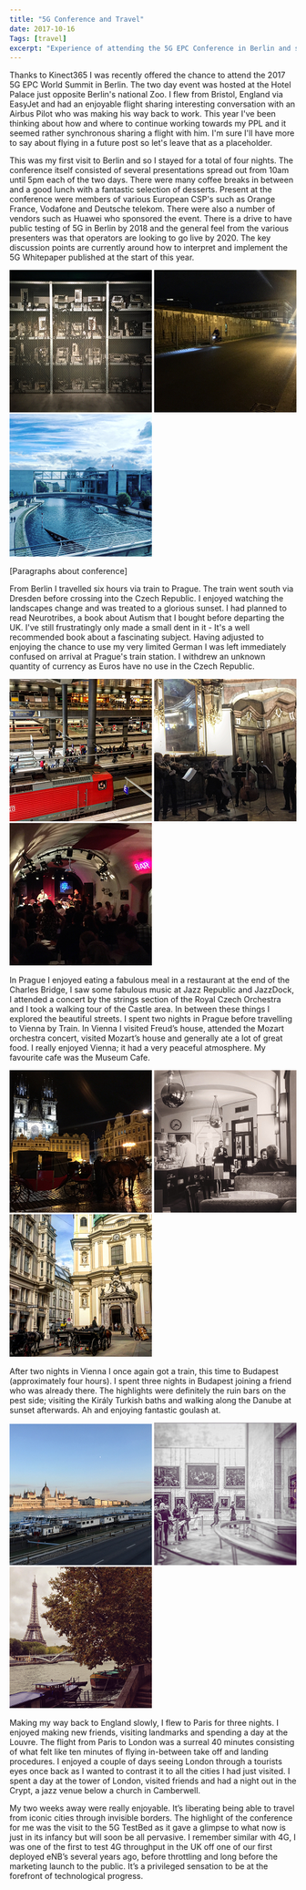 ```yaml
---
title: "5G Conference and Travel"
date: 2017-10-16
Tags: [travel]
excerpt: "Experience of attending the 5G EPC Conference in Berlin and spending two weeks travelling from Berlin to Prauge, Vienna, Budapest and Paris. "
---
```


Thanks to Kinect365 I was recently offered the chance to attend the 2017 5G EPC World Summit in Berlin. The two day event was hosted at the Hotel Palace just opposite Berlin's national Zoo. I flew from Bristol, England via EasyJet and had an enjoyable flight sharing interesting conversation with an Airbus Pilot who was making his way back to work. This year I've been thinking about how and where to continue working towards my PPL and it seemed rather synchronous sharing a flight with him. I'm sure I'll have more to say about flying in a future post so let's leave that as a placeholder.

This was my first visit to Berlin and so I stayed for a total of four nights. The conference itself consisted of several presentations spread out from 10am until 5pm each of the two days. There were many coffee breaks in between and a good lunch with a fantastic selection of desserts. Present at the conference were members of various European CSP's such as Orange France, Vodafone and Deutsche telekom. There were also a number of vendors such as Huawei who sponsored the event.
There is a drive to have public testing of 5G in Berlin by 2018 and the general feel from the various presenters was that operators are looking to go live by 2020. The key discussion points are currently around how to interpret and implement the 5G Whitepaper published at the start of this year.

![BerlinElectronics](/images/photograph/BerlinElectronics.png "BerlinElectronics")
![BerlinWall](/images/photograph/BerlinWall.png "BerlinWall")
![BerlinPicture](/images/photograph/Berlin.png "Berlin")

[Paragraphs about conference]

From Berlin I travelled six hours via train to Prague. The train went south via Dresden before crossing into the Czech Republic. I enjoyed watching the landscapes change and was treated to a glorious sunset. I had planned to read Neurotribes, a book about Autism that I bought before departing the UK. I've still frustratingly only made a small dent in it - It's a well recommended book about a fascinating subject. Having adjusted to enjoying the chance to use my very limited German I was left immediately confused on arrival at Prague's train station. I withdrew an unknown quantity of currency as Euros have no use in the Czech Republic.

![BerlinHauptBaunhoff](/images/photograph/BerlinHauptBaunhoff.png "BerlinHauptBaunhoff")
![PraugeConcert](/images/photograph/PraugeConcert.png "PraugeConcert")
![PragueJazzRepublic](/images/photograph/PragueJazzRepublic.png "PragueJazzRepublic")


In Prague I enjoyed eating a fabulous meal in a restaurant at the end of the Charles Bridge, I saw some fabulous music at Jazz Republic and JazzDock, I attended a concert by the strings section of the Royal Czech Orchestra and I took a walking tour of the Castle area. In between these things I explored the beautiful streets. I spent two nights in Prague before travelling to Vienna by Train.
In Vienna I visited Freud’s house, attended the Mozart orchestra concert, visited Mozart’s house and generally ate a lot of great food. I really enjoyed Vienna; it had a very peaceful atmosphere. My favourite cafe was the Museum Cafe.

![PragueSquare](/images/photograph/PragueSquare.png "PragueSquare")
![ViennaCafe](/images/photograph/ViennaCafe.png "ViennaCafe")
![ViennaStreet](/images/photograph/ViennaStreet.png "ViennaStreet")

After two nights in Vienna I once again got a train, this time to Budapest (approximately four hours). I spent three nights in Budapest joining a friend who was already there. The highlights were definitely the ruin bars on the pest side; visiting the Király Turkish baths and walking along the Danube at sunset afterwards. Ah and enjoying fantastic goulash at.

![BudapestDanube](/images/photograph/BudapestDanube.png "BudapestDanube")
![ParisMonaLisa](/images/photograph/ParisMonaLisa.png "ParisMonaLisa")
![ParisTower](/images/photograph/ParisTower.png "ParisTower")

Making my way back to England slowly, I flew to Paris for three nights. I enjoyed making new friends, visiting landmarks and spending a day at the Louvre. The flight from Paris to London was a surreal 40 minutes consisting of what felt like ten minutes of flying in-between take off and landing procedures. I enjoyed a couple of days seeing London through a tourists eyes once back as I wanted to contrast it to all the cities I had just visited. I spent a day at the tower of London, visited friends and had a night out in the Crypt, a jazz venue below a church in Camberwell.

My two weeks away were really enjoyable. It’s liberating being able to travel from iconic cities through invisible borders. The highlight of the conference for me was the visit to the 5G TestBed as it gave a glimpse to what now is just in its infancy but will soon be all pervasive. I remember similar with 4G, I was one of the first to test 4G throughput in the UK off one of our first deployed eNB’s several years ago, before throttling and long before the marketing launch to the public. It’s a privileged sensation to be at the forefront of technological progress.
